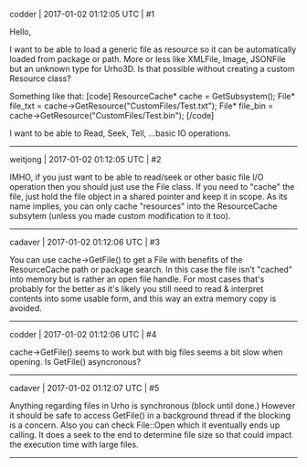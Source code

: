 codder | 2017-01-02 01:12:05 UTC | #1

Hello,

I want to be able to load a generic file as resource so it can be automatically loaded from package or path.
More or less like XMLFile, Image, JSONFile but an unknown type for Urho3D.
Is that possible without creating a custom Resource class?

Something like that:
[code]
ResourceCache* cache = GetSubsystem<ResourceCache>();
File* file_txt = cache->GetResource<File>("CustomFiles/Test.txt");
File* file_bin = cache->GetResource<File>("CustomFiles/Test.bin");
[/code]

I want to be able to Read, Seek, Tell, ...basic IO operations.

-------------------------

weitjong | 2017-01-02 01:12:05 UTC | #2

IMHO, if you just want to be able to read/seek or other basic file I/O operation then you should just use the File class. If you need to "cache" the file, just hold the file object in a shared pointer and keep it in scope. As its name implies, you can only cache "resources" into the ResourceCache subsytem (unless you made custom modification to it too).

-------------------------

cadaver | 2017-01-02 01:12:06 UTC | #3

You can use cache->GetFile() to get a File with benefits of the ResourceCache path or package search. In this case the file isn't "cached" into memory but is rather an open file handle. For most cases that's probably for the better as it's likely you still need to read & interpret contents into some usable form, and this way an extra memory copy is avoided.

-------------------------

codder | 2017-01-02 01:12:06 UTC | #4

cache->GetFile() seems to work but with big files seems a bit slow when opening.
Is GetFile() asyncronous?

-------------------------

cadaver | 2017-01-02 01:12:07 UTC | #5

Anything regarding files in Urho is synchronous (block until done.) However it should be safe to access GetFile() in a background thread if the blocking is a concern. Also you can check File::Open which it eventually ends up calling. It does a seek to the end to determine file size so that could impact the execution time with large files.

-------------------------

